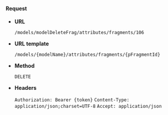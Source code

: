 #### Request

* **URL**

  `/models/modelDeleteFrag/attributes/fragments/106`

* **URL template**

  `/models/{modelName}/attributes/fragments/{pFragmentId}`

* **Method**

  `DELETE`

* **Headers**

  `Authorization: Bearer {token}`
  `Content-Type: application/json;charset=UTF-8`
  `Accept: application/json`
